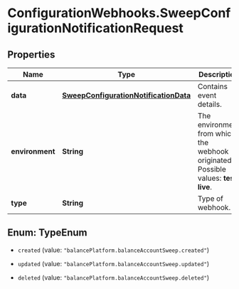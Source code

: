 # ConfigurationWebhooks.SweepConfigurationNotificationRequest

## Properties

Name | Type | Description | Notes
------------ | ------------- | ------------- | -------------
**data** | [**SweepConfigurationNotificationData**](SweepConfigurationNotificationData.md) | Contains event details. | 
**environment** | **String** | The environment from which the webhook originated.  Possible values: **test**, **live**. | 
**type** | **String** | Type of webhook. | 



## Enum: TypeEnum


* `created` (value: `"balancePlatform.balanceAccountSweep.created"`)

* `updated` (value: `"balancePlatform.balanceAccountSweep.updated"`)

* `deleted` (value: `"balancePlatform.balanceAccountSweep.deleted"`)




